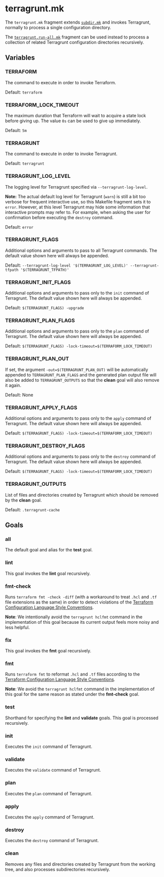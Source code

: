 # terragrunt.mk

The `terragrunt.mk` fragment extends [`subdir.mk`](subdir.md) and invokes
Terragrunt, normally to process a single configuration directory.

The [`terragrunt.run-all.mk`](terragrunt.run-all.md)
fragment can be used instead to process a collection of related Terragrunt
configuration directories recursively.

## Variables

### TERRAFORM

The command to execute in order to invoke Terraform.

Default: `terraform`

### TERRAFORM_LOCK_TIMEOUT

The maximum duration that Terraform will wait to acquire a state lock before
giving up. The value `0s` can be used to give up immediately.

Default: `5m`

### TERRAGRUNT

The command to execute in order to invoke Terragrunt.

Default: `terragrunt`

### TERRAGRUNT_LOG_LEVEL

The logging level for Terragrunt specified via `--terragrunt-log-level`.

**Note:** The actual default log level for Terragrunt (`warn`) is still a bit
too verbose for frequent interactive use, so this Makefile fragment sets it
to `error`. However, at this level Terragrunt may hide some information that
interactive prompts may refer to. For example, when asking the user for
confirmation before executing the `destroy` command.

Default: `error`

### TERRAGRUNT_FLAGS

Additional options and arguments to pass to all Terragrunt commands. The default
value shown here will always be appended.

Default: `--terragrunt-log-level '$(TERRAGRUNT_LOG_LEVEL)' --terragrunt-tfpath '$(TERRAGRUNT_TFPATH)'`

### TERRAGRUNT_INIT_FLAGS

Additional options and arguments to pass only to the `init` command of
Terragrunt. The default value shown here will always be appended.

Default: `$(TERRAGRUNT_FLAGS) -upgrade`

### TERRAGRUNT_PLAN_FLAGS

Additional options and arguments to pass only to the `plan` command of
Terragrunt. The default value shown here will always be appended.

Default: `$(TERRAGRUNT_FLAGS) -lock-timeout=$(TERRAFORM_LOCK_TIMEOUT)`

### TERRAGRUNT_PLAN_OUT

If set, the argument `-out=$(TERRAGRUNT_PLAN_OUT)` will be automatically
appended to `TERRAGRUNT_PLAN_FLAGS` and the generated plan output file will
also be added to `TERRAGRUNT_OUTPUTS` so that the **clean** goal will also
remove it again.

Default: None

### TERRAGRUNT_APPLY_FLAGS

Additional options and arguments to pass only to the `apply` command of
Terragrunt. The default value shown here will always be appended.

Default: `$(TERRAGRUNT_FLAGS) -lock-timeout=$(TERRAFORM_LOCK_TIMEOUT)`

### TERRAGRUNT_DESTROY_FLAGS

Additional options and arguments to pass only to the `destroy` command of
Terragrunt. The default value shown here will always be appended.

Default: `$(TERRAGRUNT_FLAGS) -lock-timeout=$(TERRAFORM_LOCK_TIMEOUT)`

### TERRAGRUNT_OUTPUTS

List of files and directories created by Terragrunt which should be removed by
the **clean** goal.

Default: `.terragrunt-cache`

## Goals

### all

The default goal and alias for the **test** goal.

### lint

This goal invokes the **lint** goal recursively.

### fmt-check

Runs `terraform fmt -check -diff` (with a workaround to treat `.hcl` and `.tf`
file extensions as the same) in order to detect violations of the
[Terraform Configuration Language Style Conventions][canonical-style].

[canonical-style]: https://www.terraform.io/docs/language/syntax/style.html

**Note**: We intentionally avoid the `terragrunt hclfmt` command in the
implementation of this goal because its current output feels more noisy and
less helpful.

### fix

This goal invokes the **fmt** goal recursively.

### fmt

Runs `terraform fmt` to reformat `.hcl` and `.tf` files according to
the [Terraform Configuration Language Style Conventions][canonical-style].

**Note**: We avoid the `terragrunt hclfmt` command in the implementation of
this goal for the same reason as stated under the **fmt-check** goal.

### test

Shorthand for specifying the **lint** and **validate** goals. This goal is
processed recursively.

### init

Executes the `init` command of Terragrunt.

### validate

Executes the `validate` command of Terragrunt.

### plan

Executes the `plan` command of Terragrunt.

### apply

Executes the `apply` command of Terragrunt.

### destroy

Executes the `destroy` command of Terragrunt.

### clean

Removes any files and directories created by Terragrunt from the working tree,
and also processes subdirectories recursively.
